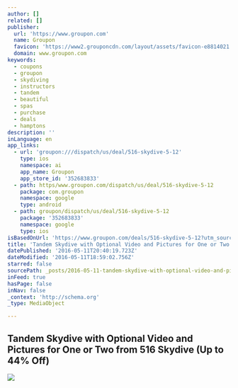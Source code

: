 ```yaml
---
author: []
related: []
publisher:
  url: 'https://www.groupon.com'
  name: Groupon
  favicon: 'https://www2.grouponcdn.com/layout/assets/favicon-e8814021.ico?v=buster'
  domain: www.groupon.com
keywords:
  - coupons
  - groupon
  - skydiving
  - instructors
  - tandem
  - beautiful
  - spas
  - purchase
  - deals
  - hamptons
description: ''
inLanguage: en
app_links:
  - url: 'groupon:///dispatch/us/deal/516-skydive-5-12'
    type: ios
    namespace: ai
    app_name: Groupon
    app_store_id: '352683833'
  - path: https/www.groupon.com/dispatch/us/deal/516-skydive-5-12
    package: com.groupon
    namespace: google
    type: android
  - path: groupon/dispatch/us/deal/516-skydive-5-12
    package: '352683833'
    namespace: google
    type: ios
isBasedOnUrl: 'https://www.groupon.com/deals/516-skydive-5-12?utm_source=google&utm_medium=cpc&utm_campaign=us_dt_sea_ggl_txt_ttt_sr_cbp_ch1_nbr_k*sky%20diving%20in%20new%20york_m*e_d*long-island-RTC-KWService_g*RTC-KWService-516-skydive-5-12-EXACT_c*104347343649_ap*1t2_t*kwd-558246422'
title: 'Tandem Skydive with Optional Video and Pictures for One or Two from 516 Skydive (Up to 44% Off)'
datePublished: '2016-05-11T20:40:19.723Z'
dateModified: '2016-05-11T18:59:02.756Z'
starred: false
sourcePath: _posts/2016-05-11-tandem-skydive-with-optional-video-and-pictures-for-one-or-t.md
inFeed: true
hasPage: false
inNav: false
_context: 'http://schema.org'
_type: MediaObject

---
```

<article style=""><h1>Tandem Skydive with Optional Video and Pictures for One or Two from 516 Skydive (Up to 44% Off)</h1><img src="https://img.grouponcdn.com/deal/jZ9BFDbzGqEfoAvAqu3Q/Z6-960x576.jpg/v1/t440x300.jpg" /></article>